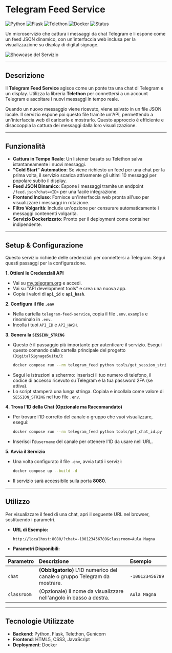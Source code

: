 # Telegram Feed Service

![Python](https://img.shields.io/badge/Python-3.11-blue.svg)
![Flask](https://img.shields.io/badge/Flask-2.3-black?logo=flask)
![Telethon](https://img.shields.io/badge/Telethon-1.34-blue)
![Docker](https://img.shields.io/badge/Docker-Ready-blue?logo=docker)
![Status](https://img.shields.io/badge/Status-Production-brightgreen)

Un microservizio che cattura i messaggi da chat Telegram e li espone come un feed JSON dinamico, con un'interfaccia web inclusa per la visualizzazione su display di digital signage.

![Showcase del Servizio](docs/telegram-showcase.png)

---

## Descrizione

Il **Telegram Feed Service** agisce come un ponte tra una chat di Telegram e un display. Utilizza la libreria **Telethon** per connettersi a un account Telegram e ascoltare i nuovi messaggi in tempo reale.

Quando un nuovo messaggio viene ricevuto, viene salvato in un file JSON locale. Il servizio espone poi questo file tramite un'API, permettendo a un'interfaccia web di caricarlo e mostrarlo. Questo approccio è efficiente e disaccoppia la cattura dei messaggi dalla loro visualizzazione.

---

## Funzionalità

* **Cattura in Tempo Reale**: Un listener basato su Telethon salva istantaneamente i nuovi messaggi.
* **"Cold Start" Automatico**: Se viene richiesto un feed per una chat per la prima volta, il servizio scarica attivamente gli ultimi 10 messaggi per popolare subito il display.
* **Feed JSON Dinamico**: Espone i messaggi tramite un endpoint `/feed.json?chat=<ID>` per una facile integrazione.
* **Frontend Incluso**: Fornisce un'interfaccia web pronta all'uso per visualizzare i messaggi in rotazione.
* **Filtro Volgarità**: Include un'opzione per censurare automaticamente i messaggi contenenti volgarità.
* **Servizio Dockerizzato**: Pronto per il deployment come container indipendente.

---

## Setup & Configurazione

Questo servizio richiede delle credenziali per connettersi a Telegram. Segui questi passaggi per la configurazione.

**1. Ottieni le Credenziali API**
* Vai su [my.telegram.org](https://my.telegram.org) e accedi.
* Vai su "API development tools" e crea una nuova app.
* Copia i valori di **`api_id`** e **`api_hash`**.

**2. Configura il file `.env`**
* Nella cartella `telegram-feed-service`, copia il file `.env.example` e rinominalo in `.env`.
* Incolla i tuoi `API_ID` e `API_HASH`.

**3. Genera la `SESSION_STRING`**
* Questo è il passaggio più importante per autenticare il servizio. Esegui questo comando dalla cartella principale del progetto (`DigitalSignageSuite/`):
    ```bash
    docker compose run --rm telegram_feed python tools/get_session_string.py
    ```
* Segui le istruzioni a schermo: inserisci il tuo numero di telefono, il codice di accesso ricevuto su Telegram e la tua password 2FA (se attiva).
* Lo script stamperà una lunga stringa. Copiala e incollala come valore di `SESSION_STRING` nel tuo file `.env`.

**4. Trova l'ID della Chat (Opzionale ma Raccomandato)**
* Per trovare l'ID corretto del canale o gruppo che vuoi visualizzare, esegui:
    ```bash
    docker compose run --rm telegram_feed python tools/get_chat_id.py
    ```
* Inserisci l'`@username` del canale per ottenere l'ID da usare nell'URL.

**5. Avvia il Servizio**
* Una volta configurato il file `.env`, avvia tutti i servizi:
    ```bash
    docker compose up --build -d
    ```
* Il servizio sarà accessibile sulla porta **8080**.

---

## Utilizzo

Per visualizzare il feed di una chat, apri il seguente URL nel browser, sostituendo i parametri.

* **URL di Esempio:**
    ```
    http://localhost:8080/?chat=-100123456789&classroom=Aula Magna
    ```

* **Parametri Disponibili:**

| Parametro   | Descrizione                                                               | Esempio              |
| :---------- | :------------------------------------------------------------------------ | :------------------- |
| `chat`      | **(Obbligatorio)** L'ID numerico del canale o gruppo Telegram da mostrare. | `-100123456789`      |
| `classroom` | (Opzionale) Il nome da visualizzare nell'angolo in basso a destra.        | `Aula Magna`         |

---

## Tecnologie Utilizzate

* **Backend**: Python, Flask, Telethon, Gunicorn
* **Frontend**: HTML5, CSS3, JavaScript
* **Deployment**: Docker